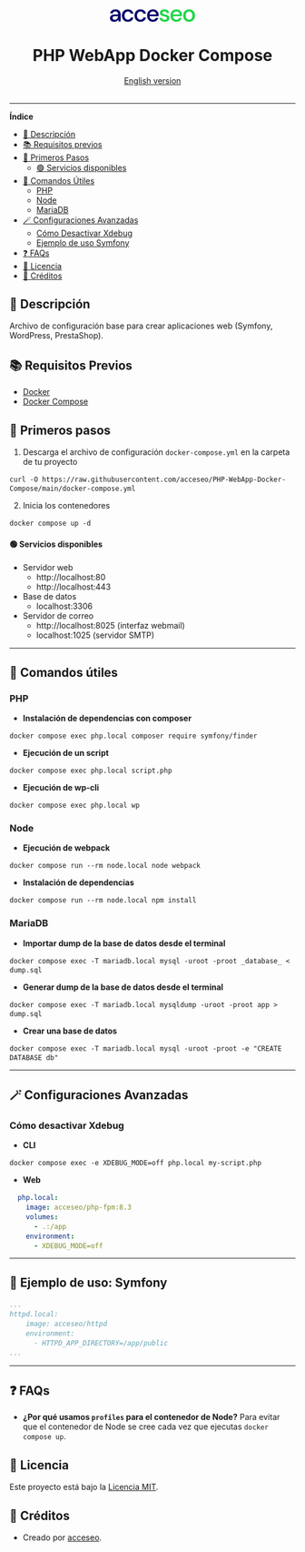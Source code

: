 <div align="center">
    <a href="https://www.acceseo.com">
        <img alt="acceseo logo" src="logo.svg" width="150">
    </a>
</div>

<h1 align="center">PHP WebApp Docker Compose</h1>
<div align="center">
    <a href="README.en.md">English version</a>
    <br><br>
</div>

<hr>

**Índice**
- [📖 Descripción](#-descripción)
- [📚 Requisitos previos](#-requisitos-previos)
- [🔨 Primeros Pasos](#-primeros-pasos)
  - [🟢 Servicios disponibles](#-servicios-disponibles)
- [🤖 Comandos Útiles](#-comandos-útiles)
  - [PHP](#php)
  - [Node](#node)
  - [MariaDB](#mariadb)
- [🪄 Configuraciones Avanzadas](#-configuraciones-avanzadas)
  - [Cómo Desactivar Xdebug](#cómo-desactivar-xdebug)
  - [Ejemplo de uso Symfony](#-ejemplo-de-uso-symfony)
- [:question: FAQs](#question-faqs)
- [📄 Licencia](#-licencia)
- [👷 Créditos](#-créditos)

## 📖 Descripción
Archivo de configuración base para crear aplicaciones web (Symfony, WordPress, PrestaShop).

## 📚 Requisitos Previos
- [Docker](https://docs.docker.com/engine/install/)
- [Docker Compose](https://docs.docker.com/compose/install/)

## 🔨 Primeros pasos
1. Descarga el archivo de configuración `docker-compose.yml` en la carpeta de tu proyecto
```shell
curl -O https://raw.githubusercontent.com/acceseo/PHP-WebApp-Docker-Compose/main/docker-compose.yml
```
2. Inicia los contenedores
```shell
docker compose up -d
```
#### 🟢 Servicios disponibles
* Servidor web
  * http://localhost:80
  * http://localhost:443
* Base de datos
  * localhost:3306
* Servidor de correo
  * http://localhost:8025 (interfaz webmail)
  * localhost:1025 (servidor SMTP)
---

## 🤖 Comandos útiles
### PHP
* **Instalación de dependencias con composer**
```shell
docker compose exec php.local composer require symfony/finder
```
* **Ejecución de un script**
```shell
docker compose exec php.local script.php
```
* **Ejecución de wp-cli**
```shell
docker compose exec php.local wp
```

### Node
* **Ejecución de webpack**
```shell
docker compose run --rm node.local node webpack
```
* **Instalación de dependencias**
```shell
docker compose run --rm node.local npm install
```

### MariaDB
* **Importar dump de la base de datos desde el terminal**
```shell
docker compose exec -T mariadb.local mysql -uroot -proot _database_ < dump.sql
```
* **Generar dump de la base de datos desde el terminal**
```shell
docker compose exec -T mariadb.local mysqldump -uroot -proot app > dump.sql
```
* **Crear una base de datos**
```shell
docker compose exec -T mariadb.local mysql -uroot -proot -e "CREATE DATABASE db"
```
---

## 🪄 Configuraciones Avanzadas
### Cómo desactivar Xdebug
* **CLI**
```shell
docker compose exec -e XDEBUG_MODE=off php.local my-script.php
```
* **Web**
```yaml
  php.local:
    image: acceseo/php-fpm:8.3
    volumes:
      - .:/app
    environment:
      - XDEBUG_MODE=off
```
---

## 🚀 Ejemplo de uso: Symfony
```yaml
...
httpd.local:
    image: acceseo/httpd
    environment:
      - HTTPD_APP_DIRECTORY=/app/public
...
```
---

## :question: FAQs
- **¿Por qué usamos `profiles` para el contenedor de Node?**
Para evitar que el contenedor de Node se cree cada vez que ejecutas `docker compose up`.

## 📄 Licencia
Este proyecto está bajo la [Licencia MIT](LICENSE).

## 👷 Créditos
* Creado por [acceseo](https://www.acceseo.com).
